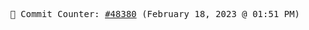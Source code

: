 <p align="center">
    <samp>
        📮 Commit Counter: <a href="https://github.com/Javascript-void0/Javascript-void0/commits/main">#48380</a> (February 18, 2023 @ 01:51 PM)
    </samp>
</p>